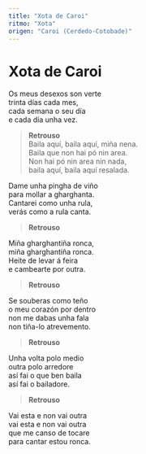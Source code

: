 ```yaml
---
title: "Xota de Caroi"
ritmo: "Xota"
origen: "Caroi (Cerdedo-Cotobade)"
---
```


# Xota de Caroi

Os meus desexos son verte<br> trinta días cada mes, <br>cada semana o seu día<br> e cada día unha vez.

> **Retrouso**<br> Baila aquí, baila aquí, miña nena.<br> Baila que non hai pó nin area.<br> Non hai pó nin area nin nada,<br> baila aquí, baila aquí resalada.
 
Dame unha pingha de viño<br> para mollar a gharghanta.<br> Cantarei como unha rula, <br>verás como a rula canta.

> **Retrouso**

Miña gharghantiña ronca, <br>miña gharghantiña ronca. <br> Heite de levar á feira<br> e cambearte por outra.

> **Retrouso**

Se souberas como teño<br> o meu corazón por dentro<br> non me dabas unha fala<br> non tiña-lo atrevemento.

> **Retrouso**

Unha volta polo medio<br> outra polo arredore<br> así fai o que ben baila<br> así fai o bailadore.

> **Retrouso**

Vai esta e non vai outra<br> vai esta e non vai outra<br> que me canso de tocare<br> para cantar estou ronca.





